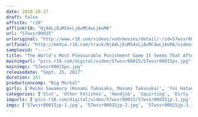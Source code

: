 ```yaml
---
date: 2018-10-27
draft: false
affsite: "r18"
afflinkr18: "NjA4LjEuMS4xLjAuMC4wLjAuMA"
url: "57wssr00015"
urloriginal: "http://www.r18.com/videos/vod/movies/detail/-/id=57wssr00015"
urlfinal: "http://media.r18.com/track/NjA4LjEuMS4xLjAuMC4wLjAuMA/videos/vod/movies/detail/-/id=57wssr00015"
samplevid: "----"
title: "The World's Most Pleasurable Punishment Game It Seems That After Swallowing Cum And Ejaculating, And Then Squirting Some More, Men Go Insane With Pleasure 4 Hours/12 Ladies"
mainimgurl: "pics.r18.com/digital/video/57wssr00015/57wssr00015ps.jpg"
mainimgs: "57wssr00015ps.jpg"
releasedate: "Sept. 25, 2017"
duration: 241
productioncomp: "Big Morkal"
girls: ['Reiko Sawamura (Honami Takasaka, Masumi Takasaka)', 'Yui Hatano', 'Chika Arimura', 'Saki Hatsumi', 'Ichika Kamihata', 'Kaori Saejima', 'Karen Uehara', 'Ayu Sakurai', 'Seira Matsuoka', 'Ayumi Shinoda']
categories: ['Slut', 'Other Fetishes', 'Handjob', 'Squirting', 'Dirty Talk', 'Masochist Man', 'Over 4 Hours', 'Hi-Def', 'Sale (limited time)']
imgurls: ['pics.r18.com/digital/video/57wssr00015/57wssr00015jp-1.jpg', 'pics.r18.com/digital/video/57wssr00015/57wssr00015jp-2.jpg', 'pics.r18.com/digital/video/57wssr00015/57wssr00015jp-3.jpg', 'pics.r18.com/digital/video/57wssr00015/57wssr00015jp-4.jpg', 'pics.r18.com/digital/video/57wssr00015/57wssr00015jp-5.jpg', 'pics.r18.com/digital/video/57wssr00015/57wssr00015jp-6.jpg', 'pics.r18.com/digital/video/57wssr00015/57wssr00015jp-7.jpg', 'pics.r18.com/digital/video/57wssr00015/57wssr00015jp-8.jpg', 'pics.r18.com/digital/video/57wssr00015/57wssr00015jp-9.jpg', 'pics.r18.com/digital/video/57wssr00015/57wssr00015jp-10.jpg', 'pics.r18.com/digital/video/57wssr00015/57wssr00015jp-11.jpg', 'pics.r18.com/digital/video/57wssr00015/57wssr00015jp-12.jpg', 'pics.r18.com/digital/video/57wssr00015/57wssr00015jp-13.jpg', 'pics.r18.com/digital/video/57wssr00015/57wssr00015jp-14.jpg', 'pics.r18.com/digital/video/57wssr00015/57wssr00015jp-15.jpg', 'pics.r18.com/digital/video/57wssr00015/57wssr00015jp-16.jpg', 'pics.r18.com/digital/video/57wssr00015/57wssr00015jp-17.jpg', 'pics.r18.com/digital/video/57wssr00015/57wssr00015jp-18.jpg', 'pics.r18.com/digital/video/57wssr00015/57wssr00015jp-19.jpg', 'pics.r18.com/digital/video/57wssr00015/57wssr00015jp-20.jpg']
imgs: ['57wssr00015jp-1.jpg', '57wssr00015jp-2.jpg', '57wssr00015jp-3.jpg', '57wssr00015jp-4.jpg', '57wssr00015jp-5.jpg', '57wssr00015jp-6.jpg', '57wssr00015jp-7.jpg', '57wssr00015jp-8.jpg', '57wssr00015jp-9.jpg', '57wssr00015jp-10.jpg', '57wssr00015jp-11.jpg', '57wssr00015jp-12.jpg', '57wssr00015jp-13.jpg', '57wssr00015jp-14.jpg', '57wssr00015jp-15.jpg', '57wssr00015jp-16.jpg', '57wssr00015jp-17.jpg', '57wssr00015jp-18.jpg', '57wssr00015jp-19.jpg', '57wssr00015jp-20.jpg']
---
```

